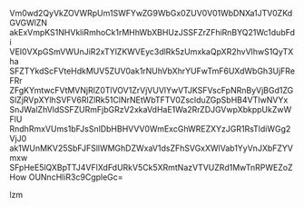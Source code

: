 Vm0wd2QyVkZOVWRpUm1SWFYwZG9WbGx0ZUV0V01WbDNXa1JTV0ZKdGVGWlZN
akExVmpKS1NHVkliRmhoCk1rMHhWbXBHUzJSSFZrZFhiRnBYQ21Wc1dubFdi
VEI0VXpGSmVWUnJiR2xTYlZKWVEyc3dlRk5zUmxkaQpXR2hvVlhwS1QyTXha
SFZTYkdScFVteHdkMUV5ZUV0ak1rNUhVbXhrYUFwTmF6UXdWbGh3UjFReFRr
ZFgKYmtwcFVtMVNjRlZ0TlVOV1ZrVjVUVlYwVTJKSFVscFpNRnByVjBGd1ZG
SlZjRVpXYlhSVFV6RlZlRk51ClNrNEtWbTFTV0ZsclduZGpSbHB4VTIwNVYx
SnJWalZhVldSSFZURmFjbGRzV2xkaVdHaE1Wa2RrZDJGVwpXbkppUkZwWFlU
RndhRmxVUms1bFJsSnlDbHBHVVV0WmExcGhWREZXYzJGR1RsTldiWGg2VjJ0
ak1WUnMKV25SbFJFSllWMGhDZWxaV1dsZFhSVGxXWlVab1YyVnJXbFZYVmxw
SFpHeE5lQXBpTTJ4VFlXdFdURkV5Ck5XRmtNazVTVUZRd1MwTnRPWEZoZHow
OUNncHliR3c9CgpleGc=

lzm